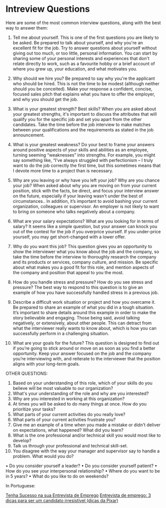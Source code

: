 # Intreview Questions

Here are some of the most common interview questions, along with the best way to answer them:

1. Tell me about yourself.
   This is one of the first questions you are likely to be asked. Be prepared to talk about yourself, and why you're an excellent fit for the job. Try to answer questions about yourself without giving out too much, or too little, personal information. You can start by sharing some of your personal interests and experiences that don't relate directly to work, such as a favourite hobby or a brief account of where you grew up, your education, and what motivates you.

2. Why should we hire you?
   Be prepared to say why you're the applicant who should be hired. This is not the time to be modest (although neither should you be conceited). Make your response a confident, concise, focused sales pitch that explains what you have to offer the employer, and why you should get the job.

3. What is your greatest strength? Best skills?
   When you are asked about your greatest strengths, it's important to discuss the attributes that will qualify you for the specific job and set you apart from the other candidates. Take the time before the job interview to make matches between your qualifications and the requirements as stated in the job announcement.

4. What is your greatest weakness?
   Do your best to frame your answers around positive aspects of your skills and abilities as an employee, turning seeming “weaknesses” into strengths. For example, you might say something like, “I’ve always struggled with perfectionism – I truly want to do the job correctly the first time, but this sometimes means that I devote more time to a project than is necessary.

5. Why are you leaving or why have you left your job? Why are you chance your job?
   When asked about why you are moving on from your current position, stick with the facts, be direct, and focus your interview answer on the future, especially if your leaving wasn't under the best of circumstances.. In addition, it’s important to avoid bashing your current organization, colleagues or supervisor. An employer is not likely to want to bring on someone who talks negatively about a company.

6. What are your salary expectations?
   What are you looking for in terms of salary? It seems like a simple question, but your answer can knock you out of the contest for the job if you overprice yourself. If you under-price yourself, you may get short-changed with a lower offer.

7. Why do you want this job?
   This question gives you an opportunity to show the interviewer what you know about the job and the company, so take the time before the interview to thoroughly research the company and its products or services, company culture, and mission. Be specific about what makes you a good fit for this role, and mention aspects of the company and position that appeal to you the most.

8. How do you handle stress and pressure? How do you see stress and pressure?
   The best way to respond to this question is to give an example of how you have successfully handled stress in a previous job.

9. Describe a difficult work situation or project and how you overcame it.
   Be prepared to share an example of what you did in a tough situation. It’s important to share details around this example in order to make the story believable and engaging. Those being said, avoid talking negatively, or extensively, about other people. This can detract from what the interviewer really wants to know about, which is how you can successfully perform in a challenging situation.

10. What are your goals for the future?
    This question is designed to find out if you’re going to stick around or move on as soon as you find a better opportunity. Keep your answer focused on the job and the company you’re interviewing with, and reiterate to the interviewer that the position aligns with your long-term goals.

OTHER QUESTIONS:

1. Based on your understanding of this role, which of your skills do you believe will be most valuable to our organization?
2. What's your understanding of the role and why are you interested?
3. Why are you interested in working at this organization?
4. At times you will be asked to do many things at once. How do you prioritize your tasks?
5. What parts of your current activities do you really love?
6. What parts of your current activities frustrate you?
7. Give me an example of a time when you made a mistake or didn't deliver on expectations, what happened? What did you learn?
8. What is the one professional and/or technical skill you would most like to develop?
9. Talk us through your professional and technical skill-set.
10. You disagree with the way your manager and supervisor say to handle a problem. What would you do?

• Do you consider yourself a leader?
• Do you consider yourself patient?
• How do you see your interpersonal relationship?
• Where do you want to be in 5 years?
• What do you like to do on weekends?

In Portuguese:

[Tenha Sucesso na sua Entrevista de Emprego](./sucesso_da_entrevista_de_emprego.pdf)
[Entrevista de emprego: 3 dicas para ser um candidato irresistível (dicas da Pixar)](https://www.youtube.com/watch?v=DRacV64Mt1I)
